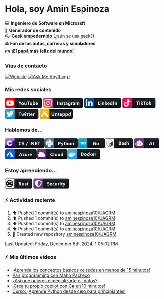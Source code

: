# Hola, soy Amin Espinoza

:computer: **Ingeniero de Software en Microsoft**  
:pencil: **Generador de contenido**  
:eyeglasses: **Geek empedernido** (¿aún se usa geek?)  
:oncoming_automobile: **Fan de los autos, carreras y simuladores**  
:family: **¡El papá más feliz del mundo!**

### Vías de contacto

[![Website](https://img.shields.io/badge/aminespinoza.com-up-green?style=for-the-badge)][website]
[![Ask Me Anything !](https://img.shields.io/badge/Ask%20me-anything-1abc9c.svg?style=for-the-badge)](https://calendly.com/aminespinoza/consultoria)

### Mis redes sociales
[<img src="./assets/social/youtube.png"/>][youtube]
[<img src="./assets/social/instagram.png"/>][instagram]
[<img src="./assets/social/linkedin.png"/>][linkedin]
[<img src="./assets/social/tiktok.png"/>][linkedin]
[<img src="./assets/social/twitter.png"/>][twitter]
[<img src="./assets/social/untappd.png"/>][untappd]

### Hablemos de...
<img src="./assets/tech/csharp_dotnet.png"/><img src="./assets/tech/python.png"/><img src="./assets/tech/go.png"/><img src="./assets/tech/bash.png"/>
<img src="./assets/tech/ai.png"/><img src="./assets/tech/azure.png"/><img src="./assets/tech/cloud.png"/><img src="./assets/tech/docker.png"/>

### Estoy aprendiendo...
<img src="./assets/tech/rust.png"/> <img src="./assets/tech/security.png"/>


### :zap: Actividad reciente
<!--RECENT_ACTIVITY:start-->
1. ⬆️ Pushed 1 commit(s) to [aminespinoza10/UAGRM](https://github.com/aminespinoza10/UAGRM)<br>
2. ⬆️ Pushed 1 commit(s) to [aminespinoza10/UAGRM](https://github.com/aminespinoza10/UAGRM)<br>
3. ⬆️ Pushed 1 commit(s) to [aminespinoza10/UAGRM](https://github.com/aminespinoza10/UAGRM)<br>
4. ⬆️ Pushed 1 commit(s) to [aminespinoza10/UAGRM](https://github.com/aminespinoza10/UAGRM)<br>
5. 📔 Created new repository [aminespinoza10/UAGRM](https://github.com/aminespinoza10/UAGRM)<br>
<!--RECENT_ACTIVITY:end-->
<!--RECENT_ACTIVITY:last_update-->
Last Updated: Friday, December 6th, 2024, 1:05:02 PM
<!--RECENT_ACTIVITY:last_update_end-->

### :zap: Mis últimos videos
<!-- YOUTUBE:START -->
- [¡Aprende los conceptos básicos de redes en menos de 15 minutos!](https://www.youtube.com/watch?v=_JNPvSxG6oM)
- [Pair programming con Maho Pacheco](https://www.youtube.com/watch?v=QZTxOdj3s60)
- [¿Así que quieres especializarte en datos?](https://www.youtube.com/watch?v=FhjCYkirlAw)
- [¡Crea tu propio copilot con C# en 10 minutos!](https://www.youtube.com/watch?v=bRCM-ilGU3M)
- [Curso: ¡Aprende Python desde cero para principiantes!](https://www.youtube.com/watch?v=bOREhypR1xw)
<!-- YOUTUBE:END -->


[website]: https://aminespinoza.com/
[twitter]: https://twitter.com/aminespinoza
[youtube]: https://www.youtube.com/c/AminEspinoza
[linkedin]: https://www.linkedin.com/in/amin-espinoza-71b24661/
[instagram]: https://www.instagram.com/aminespinoza10/
[untappd]: https://untappd.com/user/aminespinoza
